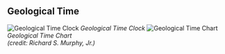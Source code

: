 ##  Geological Time 

![Geological Time Clock][1] _Geological Time Clock_ ![Geological Time Chart][2] _Geological Time Chart  
(credit: Richard S. Murphy, Jr.)_

   [1]: https://cnx.org/resources/2a79e5e98b44f985b05c5c3b69463fb791d92bef/Figure_00_02_02.jpg
   [2]: https://cnx.org/resources/83abf8fd4dab007c261f6553aadab7a56e53de6b/Figure_00_02_03.jpg

